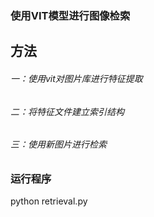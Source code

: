 ### 使用VIT模型进行图像检索
## 方法
###### 一：使用vit对图片库进行特征提取 
###### 二：将特征文件建立索引结构 
###### 三：使用新图片进行检索

### 运行程序
python retrieval.py
